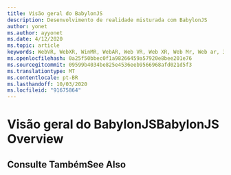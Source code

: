 ```yaml
---
title: Visão geral do BabylonJS
description: Desenvolvimento de realidade misturada com BabylonJS
author: yonet
ms.author: ayyonet
ms.date: 4/12/2020
ms.topic: article
keywords: WebVR, WebXR, WinMR, WebAR, Web VR, Web XR, Web Mr, Web ar, 360, 360 vídeo, 360 vídeos, 360 Photo, 360 fotos, 360 Content, imersiva Web, immersiveweb, IW
ms.openlocfilehash: 0a25f50bbec0f1a98266459a57920e8bee201e76
ms.sourcegitcommit: 09599b4034be825e4536eeb9566968afd021d5f3
ms.translationtype: MT
ms.contentlocale: pt-BR
ms.lasthandoff: 10/03/2020
ms.locfileid: "91675864"
---
```

# <a name="babylonjs-overview"></a><span data-ttu-id="56eee-104">Visão geral do BabylonJS</span><span class="sxs-lookup"><span data-stu-id="56eee-104">BabylonJS Overview</span></span>

## <a name="see-also"></a><span data-ttu-id="56eee-105">Consulte Também</span><span class="sxs-lookup"><span data-stu-id="56eee-105">See Also</span></span>

